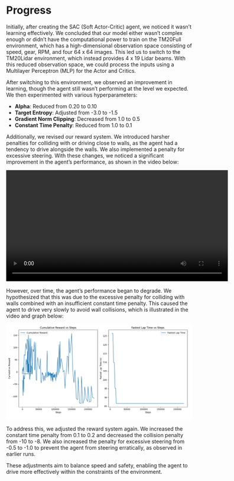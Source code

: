 # Progress

Initially, after creating the SAC (Soft Actor-Critic) agent, we noticed it wasn’t learning effectively. We concluded that our model either wasn’t complex enough or didn’t have the computational power to train on the TM20Full environment, which has a high-dimensional observation space consisting of speed, gear, RPM, and four 64 x 64 images. This led us to switch to the TM20Lidar environment, which instead provides 4 x 19 Lidar beams. With this reduced observation space, we could process the inputs using a Multilayer Perceptron (MLP) for the Actor and Critics.

After switching to this environment, we observed an improvement in learning, though the agent still wasn’t performing at the level we expected. We then experimented with various hyperparameters:
- **Alpha**: Reduced from 0.20 to 0.10
- **Target Entropy**: Adjusted from -3.0 to -1.5
- **Gradient Norm Clipping**: Decreased from 1.0 to 0.5
- **Constant Time Penalty**: Reduced from 1.0 to 0.1

Additionally, we revised our reward system. We introduced harsher penalties for colliding with or driving close to walls, as the agent had a tendency to drive alongside the walls. We also implemented a penalty for excessive steering. With these changes, we noticed a significant improvement in the agent’s performance, as shown in the video below:

<video width="600" controls>
  <source src="readme/videos/agent_performance.mp4" type="video/mp4">
  Your browser does not support the video tag.
</video>

However, over time, the agent’s performance began to degrade. We hypothesized that this was due to the excessive penalty for colliding with walls combined with an insufficient constant time penalty. This caused the agent to drive very slowly to avoid wall collisions, which is illustrated in the video and graph below:

![Performance Graph](readme/graphs/policy_drift.png)

To address this, we adjusted the reward system again. We increased the constant time penalty from 0.1 to 0.2 and decreased the collision penalty from -10 to -8. We also increased the penalty for excessive steering from -0.5 to -1.0 to prevent the agent from steering erratically, as observed in earlier runs.

These adjustments aim to balance speed and safety, enabling the agent to drive more effectively within the constraints of the environment.

